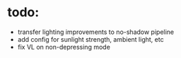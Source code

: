 # todo:
- transfer lighting improvements to no-shadow pipeline
- add config for sunlight strength, ambient light, etc
- fix VL on non-depressing mode